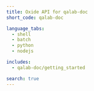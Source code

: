 ```yaml
---
title: Oxide API for qalab-doc
short_code: qalab-doc

language_tabs:
  - shell
  - batch
  - python
  - nodejs

includes:
  - qalab-doc/getting_started

search: true
---
```

